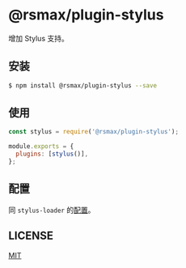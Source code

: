 # @rsmax/plugin-stylus

增加 Stylus 支持。

## 安装

```bash
$ npm install @rsmax/plugin-stylus --save
```

## 使用

```js
const stylus = require('@rsmax/plugin-stylus');

module.exports = {
  plugins: [stylus()],
};
```

## 配置

同 `stylus-loader` 的[配置](https://github.com/shama/stylus-loader)。

## LICENSE

[MIT](LICENSE)
